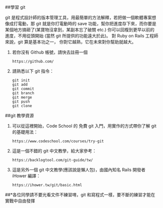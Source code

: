 ##學習 git

git 是程式設計師的版本管理工具，用最簡單的方法解釋，若把做一個軟體專案想像成打電動，那 git 就是你打電動時的 save 功能，幫你把進度存下來，而你要是某個地方搞砸了(某寶物沒拿到，某副本忘了破關 etc.) 你可以回椱到更早以前的進度，不用從頭開始 (當然 git 所提供的功能遠大於此)。 對 Ruby on Rails 工程師來說，git 算是基本功之一，
你對它越熟，它在未來對你幫助就越大。

1. 若你沒有 Github 帳號，請快去註冊一個

	```
	https://github.com/
	```

2. 請熟悉以下 git 指令：

	```
	git init
	git add
	git commit 
	git branch 
	git merge
	git push
	git clone
	```

##git 教學資源

1. 可以從這裡開始，Code School 的 免費 git 入門，用實作的方式帶你了解 git 的基礎用法：

    ```
    https://www.codeschool.com/courses/try-git
    ```
2. 這是一個不錯的 git 中文教學，給大家參考：

	```
	https://backlogtool.com/git-guide/tw/
	```
3. 這是另外一個 git 中文教學(應該說是懶人包)，由國內知名 Rails 開發者 iHower 編譯：

	```
	https://ihower.tw/git/basic.html
	```

##*各位同學請不要光看文件不練習唷，git 和寫程式一樣，要不斷的練習才能在實戰中自由發揮




